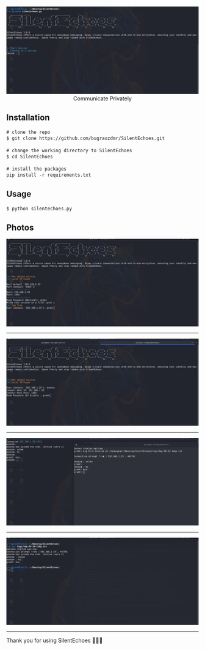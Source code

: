 <p align=center>
  <br>
  <a href="https://github.com/bugraozdmr/SilentEchoes/blob/main/photos/sample-1.png" target="_blank"><img src="https://raw.githubusercontent.com/bugraozdmr/SilentEchoes/main/photos/sample-1.png"/></a>
  <br>
  <span>Communicate Privately</span>
  <br>
</p>




## Installation

```console
# clone the repo
$ git clone https://github.com/bugraozdmr/SilentEchoes.git

# change the working directory to SilentEchoes
$ cd SilentEchoes

# install the packages
pip install -r requirements.txt

```

## Usage

```console
$ python silentechoes.py 
```

## Photos
<a href="https://github.com/bugraozdmr/SilentEchoes/blob/main/photos/sample-2.png" target="_blank"><img src="https://raw.githubusercontent.com/bugraozdmr/SilentEchoes/main/photos/sample-2.png"/></a>
<hr/>
<a href="https://github.com/bugraozdmr/SilentEchoes/blob/main/photos/sample-3.png" target="_blank"><img src="https://raw.githubusercontent.com/bugraozdmr/SilentEchoes/main/photos/sample-3.png"/></a>
<hr/>
<a href="https://github.com/bugraozdmr/SilentEchoes/blob/main/photos/sample-4.png" target="_blank"><img src="https://raw.githubusercontent.com/bugraozdmr/SilentEchoes/main/photos/sample-4.png"/></a>
<hr/>
<a href="https://github.com/bugraozdmr/SilentEchoes/blob/main/photos/sample-5.png" target="_blank"><img src="https://raw.githubusercontent.com/bugraozdmr/SilentEchoes/main/photos/sample-5.png"/></a>
<hr/>


Thank you for using SilentEchoes 🎉🎉🎉
